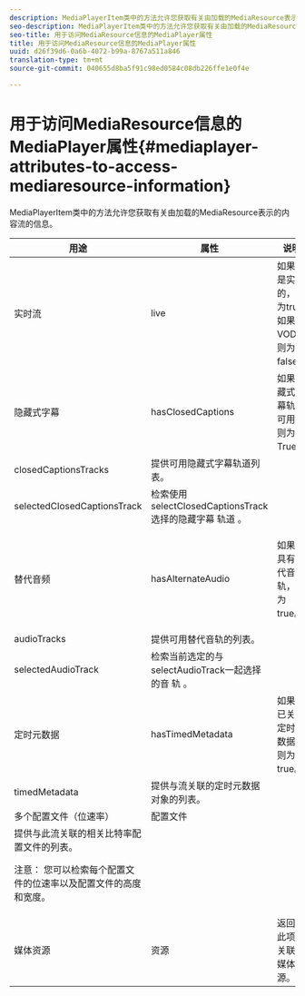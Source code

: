 ```yaml
---
description: MediaPlayerItem类中的方法允许您获取有关由加载的MediaResource表示的内容流的信息。
seo-description: MediaPlayerItem类中的方法允许您获取有关由加载的MediaResource表示的内容流的信息。
seo-title: 用于访问MediaResource信息的MediaPlayer属性
title: 用于访问MediaResource信息的MediaPlayer属性
uuid: d26f39d6-0a6b-4072-b99a-8767a511a846
translation-type: tm+mt
source-git-commit: 040655d8ba5f91c98ed0584c08db226ffe1e0f4e

---
```



# 用于访问MediaResource信息的MediaPlayer属性{#mediaplayer-attributes-to-access-mediaresource-information}

MediaPlayerItem类中的方法允许您获取有关由加载的MediaResource表示的内容流的信息。

<table frame="all" colsep="1" rowsep="1" id="table_46225307CA5B4BB1869576E0B9141E38"> 
 <thead> 
  <tr rowsep="1"> 
   <th colname="1" class="entry"> 用途 </th> 
   <th colname="2" class="entry"> 属性 </th> 
   <th colname="3" class="entry"> 说明 </th> 
  </tr> 
 </thead>
 <tbody> 
  <tr rowsep="1"> 
   <td colname="1"> 实时流 </td> 
   <td colname="2"> <span class="codeph"> live </span> </td> 
   <td colname="3"> 如果流是实时的，则为true;如果为VOD，则为false。 </td> 
  </tr> 
  <tr rowsep="1"> 
   <td colname="1" morerows="2"> 隐藏式字幕 </td> 
   <td colname="2"> <span class="codeph"> hasClosedCaptions </span> </td> 
   <td colname="3"> 如果隐藏式字幕轨道可用，则为True。 </td> 
  </tr> 
  <tr rowsep="1"> 
   <td colname="2"> <span class="codeph"> closedCaptionsTracks </span> </td> 
   <td colname="3"> 提供可用隐藏式字幕轨道列表。 </td> 
  </tr> 
  <tr rowsep="1"> 
   <td colname="2"> <span class="codeph"> selectedClosedCaptionsTrack </span> </td> 
   <td colname="3"> 检索使用selectClosedCaptionsTrack选择的隐藏字幕 <span class="codeph"> 轨道 </span>。 </td> 
  </tr> 
  <tr rowsep="1"> 
   <td colname="1" morerows="2"> 替代音频 </td> 
   <td colname="2"> <span class="codeph"> hasAlternateAudio </span> </td> 
   <td colname="3"> <p>如果流具有替代音轨，则为true。 </p> </td> 
  </tr> 
  <tr rowsep="1"> 
   <td colname="2"> <span class="codeph"> audioTracks </span> </td> 
   <td colname="3"> 提供可用替代音轨的列表。 </td> 
  </tr> 
  <tr rowsep="1"> 
   <td colname="2"> <span class="codeph"> selectedAudioTrack </span> </td> 
   <td colname="3"> 
    <ph>
      检索当前选定的与selectAudioTrack一起选择的音 <span class="codeph"> 轨 </span>。 
    </ph> </td> 
  </tr> 
  <tr rowsep="1"> 
   <td colname="1" morerows="1"> 定时元数据 </td> 
   <td colname="2"> <span class="codeph"> hasTimedMetadata </span> </td> 
   <td colname="3"> 如果流已关联定时元数据，则为true。 </td> 
  </tr> 
  <tr rowsep="1"> 
   <td colname="2"> <span class="codeph"> timedMetadata </span> </td> 
   <td colname="3"> 提供与流关联的定时元数据对象的列表。 </td> 
  </tr> 
  <tr rowsep="1"> 
   <td colname="1" morerows="1"> 多个配置文件（位速率） </td> 
   <td colname="2" morerows="1"> <span class="codeph"> 配置文件 </span> </td> 
   <td colname="3"> </td> 
  </tr> 
  <tr rowsep="1"> 
   <td colname="3"> 提供与此流关联的相关比特率配置文件的列表。 <p>注意： 您可以检索每个配置文件的位速率以及配置文件的高度和宽度。 </p> </td> 
  </tr> 
  <tr rowsep="1"> 
   <td colname="1"> 媒体资源 </td> 
   <td colname="2"> <span class="codeph"> 资源 </span> </td> 
   <td colname="3"> 返回与此项目关联的媒体资源。 </td> 
  </tr> 
 </tbody> 
</table>


